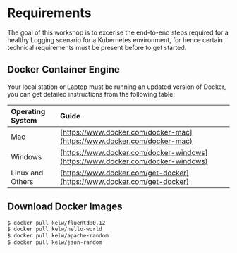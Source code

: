 # Requirements

The goal of this workshop is to excerise the end-to-end steps required for a healthy Logging scenario for a Kubernetes environment, for hence certain technical requirements must be present before to get started.

## Docker Container Engine

Your local station or Laptop must be running an updated version of Docker, you can get detailed instructions from the following table:

| Operating System | Guide |
| :--- | :--- |
| Mac | [https://www.docker.com/docker-mac](https://www.docker.com/docker-mac) |
| Windows | [https://www.docker.com/docker-windows](https://www.docker.com/docker-windows) |
| Linux and Others | [https://www.docker.com/get-docker](https://www.docker.com/get-docker) |

## Download Docker Images

```bash
$ docker pull kelw/fluentd:0.12
$ docker pull kelw/hello-world
$ docker pull kelw/apache-random
$ docker pull kelw/json-random
```


